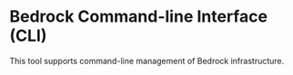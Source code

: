 # Bedrock Command-line Interface (CLI)

This tool supports command-line management of Bedrock infrastructure.
 
